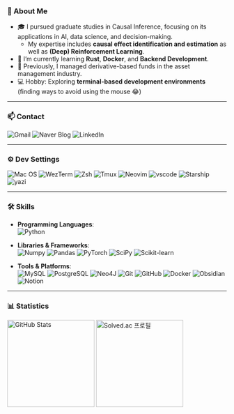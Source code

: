 ### 👋 About Me
- 🎓 I pursued graduate studies in Causal Inference, focusing on its applications in AI, data science, and decision-making.
  - My expertise includes **causal effect identification and estimation** as well as **(Deep) Reinforcement Learning**.
- 🌱 I’m currently learning **Rust**, **Docker**, and **Backend Development**.
- 💼 Previously, I managed derivative-based funds in the asset management industry.
- 💻 Hobby: Exploring **terminal-based development environments** (finding ways to avoid using the mouse 😂)

---

### 📫 Contact
<div align="left">
  <img src="https://img.shields.io/badge/Gmail-D14836?style=for-the-badge&logo=gmail&logoColor=white" alt="Gmail" href="mailto:tjdals4047@gmail.com">
  <img src="https://img.shields.io/badge/NAVER-03C75A?style=for-the-badge&logo=NAVER&logoColor=FFFFFF" alt="Naver Blog" href="https://blog.naver.com/parksoungpark">
  <img src="https://img.shields.io/badge/LinkedIn-0077B5?style=for-the-badge&logo=linkedin&logoColor=white" alt="LinkedIn" href="https://www.linkedin.com/in/soungmin-park-081580203/">
</div>

---

### ⚙️ Dev Settings
<div align="left">
  <img src="https://img.shields.io/badge/mac%20OS-000000?style=for-the-badge&logo=apple&logoColor=white" alt="Mac OS">
  <img src="https://img.shields.io/badge/wezterm-4E49EE?style=for-the-badge&logo=wezterm&logoColor=white" alt="WezTerm">
  <img src="https://img.shields.io/badge/Zsh-F15A24?style=for-the-badge&logo=Zsh&logoColor=white" alt="Zsh">
  <img src="https://img.shields.io/badge/tmux-1BB91F?style=for-the-badge&logo=tmux&logoColor=white" alt="Tmux">
  <img src="https://img.shields.io/badge/NeoVim-%2357A143.svg?&style=for-the-badge&logo=neovim&logoColor=white" alt="Neovim">
  <img src="https://img.shields.io/badge/VSCode-0078D4?style=for-the-badge&logo=visual%20studio%20code&logoColor=white" alt="vscode">
  <img src="https://img.shields.io/badge/starship-DD0B78?style=for-the-badge&logo=starship&logoColor=white" alt="Starship">
  <img src="https://img.shields.io/badge/Yazi-FFEB3B?style=for-the-badge&logo=yazi&logoColor=white" alt="yazi">

</div>

---


### 🛠️ Skills

<!-- #### Proficient In -->
- **Programming Languages**:  
  <img src="https://img.shields.io/badge/Python-3776AB?style=for-the-badge&logo=python&logoColor=white" alt="Python">

- **Libraries & Frameworks**:  
  <img src="https://img.shields.io/badge/Numpy-777BB4?style=for-the-badge&logo=numpy&logoColor=white" alt="Numpy">
  <img src="https://img.shields.io/badge/Pandas-2C2D72?style=for-the-badge&logo=pandas&logoColor=white" alt="Pandas">
  <img src="https://img.shields.io/badge/PyTorch-EE4C2C?style=for-the-badge&logo=pytorch&logoColor=white" alt="PyTorch">
  <img src="https://img.shields.io/badge/SciPy-654FF0?style=for-the-badge&logo=SciPy&logoColor=white" alt="SciPy">
  <img src="https://img.shields.io/badge/scikit_learn-F7931E?style=for-the-badge&logo=scikit-learn&logoColor=white" alt="Scikit-learn">

- **Tools & Platforms**:  
  <img src="https://img.shields.io/badge/MySQL-005C84?style=for-the-badge&logo=mysql&logoColor=white" alt="MySQL">
  <img src="https://img.shields.io/badge/PostgreSQL-316192?style=for-the-badge&logo=postgresql&logoColor=white" alt="PostgreSQL">
  <img src="https://img.shields.io/badge/Neo4j-018bff?style=for-the-badge&logo=neo4j&logoColor=white" alt="Neo4J">
  <img src="https://img.shields.io/badge/Git-F05032?style=for-the-badge&logo=git&logoColor=white" alt="Git">
  <img src="https://img.shields.io/badge/GitHub-181717?style=for-the-badge&logo=github&logoColor=white" alt="GitHub">
  <img src="https://img.shields.io/badge/Docker-2496ED?style=for-the-badge&logo=docker&logoColor=white" alt="Docker">
  <img src="https://img.shields.io/badge/Obsidian-483699?style=for-the-badge&logo=Obsidian&logoColor=white" alt="Obsidian">
  <img src="https://img.shields.io/badge/Notion-000000?style=for-the-badge&logo=notion&logoColor=white" alt="Notion">

<!--
#### Familiar With
- **Programming Languages**:  
  <img src="https://img.shields.io/badge/C%2B%2B-00599C?style=for-the-badge&logo=c%2B%2B&logoColor=white" alt="C++">
- **Libraries & Frameworks**:  
  <img src="https://img.shields.io/badge/TensorFlow-FF6F00?style=for-the-badge&logo=TensorFlow&logoColor=white" alt="TensorFlow">
  <img src="https://img.shields.io/badge/Django-092E20?style=for-the-badge&logo=django&logoColor=green" alt="Django">
  <img src="https://img.shields.io/badge/Supabase-181818?style=for-the-badge&logo=supabase&logoColor=white" alt="Supabase">
  <img src="https://img.shields.io/badge/Flask-000000?style=for-the-badge&logo=flask&logoColor=white" alt="Flask">

- **Tools & Platforms**:  
  <img src="https://img.shields.io/badge/Tableau-E97627?style=for-the-badge&logo=Tableau&logoColor=white" alt="Tableau">
  <img src="https://img.shields.io/badge/Overleaf-47A141?style=for-the-badge&logo=Overleaf&logoColor=white" alt="Overleaf">
-->
---

### 📊 Statistics
<div align="left">

<img src="https://github-readme-stats-wheat-six-51.vercel.app/api?username=DS-argus&theme=nord&show_icons=true&hide_rank=false" alt="GitHub Stats" height="200px">
<img src="http://mazassumnida.wtf/api/v2/generate_badge?boj=tjdals0653" alt="Solved.ac 프로필" height="200px">
<!-- <img src="https://github-readme-stats-wheat-six-51.vercel.app/api/top-langs/?username=DS-argus&layout=compact&theme=nord" alt="Top Langs" height="200px"> -->

</div>

